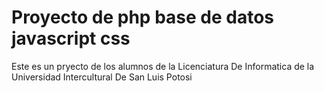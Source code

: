 # Proyecto de php base de datos javascript css
Este es un pryecto de los alumnos de la Licenciatura De Informatica  de la Universidad Intercultural De San Luis Potosi
